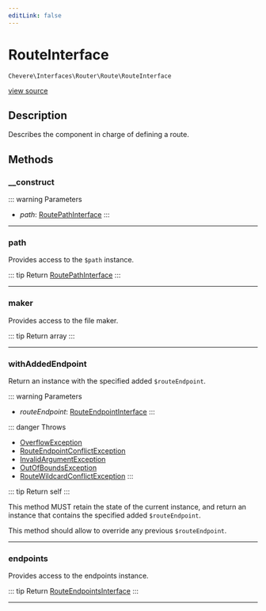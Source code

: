 ```yaml
---
editLink: false
---
```


# RouteInterface

`Chevere\Interfaces\Router\Route\RouteInterface`

[view source](https://github.com/chevere/chevere/blob/main/src/Chevere/Interfaces/Router/Route/RouteInterface.php)

## Description

Describes the component in charge of defining a route.

## Methods

### __construct

::: warning Parameters
- *path*: [RoutePathInterface](./RoutePathInterface.md)
:::

---

### path

Provides access to the `$path` instance.

::: tip Return
[RoutePathInterface](./RoutePathInterface.md)
:::

---

### maker

Provides access to the file maker.

::: tip Return
array
:::

---

### withAddedEndpoint

Return an instance with the specified added `$routeEndpoint`.

::: warning Parameters
- *routeEndpoint*: [RouteEndpointInterface](./RouteEndpointInterface.md)
:::

::: danger Throws
- [OverflowException](../../../Exceptions/Core/OverflowException.md) 
- [RouteEndpointConflictException](../../../Exceptions/Router/Route/RouteEndpointConflictException.md) 
- [InvalidArgumentException](../../../Exceptions/Core/InvalidArgumentException.md) 
- [OutOfBoundsException](../../../Exceptions/Core/OutOfBoundsException.md) 
- [RouteWildcardConflictException](../../../Exceptions/Router/Route/RouteWildcardConflictException.md) 
:::

::: tip Return
self
:::

This method MUST retain the state of the current instance, and return
an instance that contains the specified added `$routeEndpoint`.

This method should allow to override any previous `$routeEndpoint`.

---

### endpoints

Provides access to the endpoints instance.

::: tip Return
[RouteEndpointsInterface](./RouteEndpointsInterface.md)
:::

---
